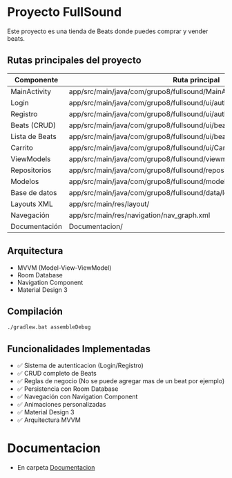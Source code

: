 # Proyecto FullSound
Este proyecto es una tienda de Beats donde puedes comprar y vender beats.

## Rutas principales del proyecto

| Componente         | Ruta principal                                                                 |
|--------------------|-------------------------------------------------------------------------------|
| MainActivity       | app/src/main/java/com/grupo8/fullsound/MainActivity.kt                        |
| Login              | app/src/main/java/com/grupo8/fullsound/ui/auth/login/LoginFragment.kt         |
| Registro           | app/src/main/java/com/grupo8/fullsound/ui/auth/register/RegisterFragment.kt   |
| Beats (CRUD)       | app/src/main/java/com/grupo8/fullsound/ui/beats/BeatsFragment.kt              |
| Lista de Beats     | app/src/main/java/com/grupo8/fullsound/ui/beats/BeatsListaFragment.kt         |
| Carrito            | app/src/main/java/com/grupo8/fullsound/ui/Carrito/CarritoFragment.kt          |
| ViewModels         | app/src/main/java/com/grupo8/fullsound/viewmodel/                             |
| Repositorios       | app/src/main/java/com/grupo8/fullsound/repository/                            |
| Modelos            | app/src/main/java/com/grupo8/fullsound/model/                                 |
| Base de datos      | app/src/main/java/com/grupo8/fullsound/data/local/                            |
| Layouts XML        | app/src/main/res/layout/                                                      |
| Navegación         | app/src/main/res/navigation/nav_graph.xml                                     |
| Documentación      | Documentacion/                                                                |

## Arquitectura
- MVVM (Model-View-ViewModel)
- Room Database
- Navigation Component
- Material Design 3

## Compilación

```bash
./gradlew.bat assembleDebug
```

## Funcionalidades Implementadas
- ✅ Sistema de autenticacion (Login/Registro)
- ✅ CRUD completo de Beats
- ✅ Reglas de negocio (No se puede agregar mas de un beat por ejemplo)
- ✅ Persistencia con Room Database
- ✅ Navegación con Navigation Component
- ✅ Animaciones personalizadas
- ✅ Material Design 3
- ✅ Arquitectura MVVM

# Documentacion

- En carpeta [Documentacion](/Documentacion)